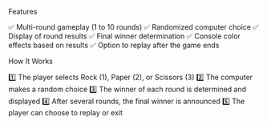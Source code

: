 Features

✅ Multi-round gameplay (1 to 10 rounds)
✅ Randomized computer choice
✅ Display of round results
✅ Final winner determination
✅ Console color effects based on results
✅ Option to replay after the game ends

How It Works

1️⃣ The player selects Rock (1), Paper (2), or Scissors (3)
2️⃣ The computer makes a random choice
3️⃣ The winner of each round is determined and displayed
4️⃣ After several rounds, the final winner is announced
5️⃣ The player can choose to replay or exit
